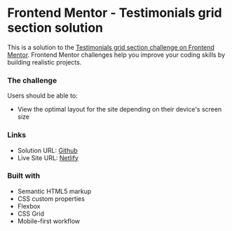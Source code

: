 # Frontend Mentor - Testimonials grid section solution

This is a solution to the [Testimonials grid section challenge on Frontend Mentor](https://www.frontendmentor.io/challenges/testimonials-grid-section-Nnw6J7Un7). Frontend Mentor challenges help you improve your coding skills by building realistic projects.

### The challenge

Users should be able to:

-   View the optimal layout for the site depending on their device's screen size

### Links

-   Solution URL: [Github](https://github.com/adram3l3ch/Testimonials-Grid)
-   Live Site URL: [Netlify](https://adramelech-testimonial-grid.netlify.app/)

### Built with

-   Semantic HTML5 markup
-   CSS custom properties
-   Flexbox
-   CSS Grid
-   Mobile-first workflow
